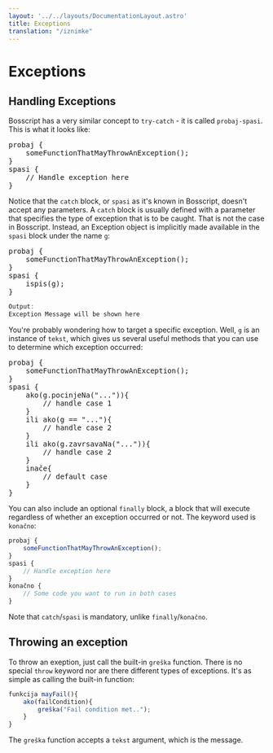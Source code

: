 ```yaml
---
layout: '../../layouts/DocumentationLayout.astro'
title: Exceptions
translation: "/iznimke"
---
```


# Exceptions

## Handling Exceptions

Bosscript has a very similar concept to `try-catch` - it is called `probaj-spasi`. This is what it looks like:

<pre>
<span class="keyword">probaj</span> {
    someFunctionThatMayThrowAnException();
}
<span class="keyword">spasi</span> {
    // Handle exception here
}
</pre>

Notice that the `catch` block, or `spasi` as it's known in Bosscript, doesn't accept any parameters. A `catch` block is 
usually defined with a parameter that specifies the type of exception that is to be caught. That is not the case in Bosscript.
Instead, an Exception object is implicitly made available in the `spasi` block under the name `g`:

<pre>
<span class="keyword">probaj</span> {
    someFunctionThatMayThrowAnException();
}
<span class="keyword">spasi</span> {
    ispis(g);
}
</pre>

```typescript
Output:
Exception Message will be shown here
```

You're probably wondering how to target a specific exception. Well, `g` is an instance of `tekst`, which gives us several
useful methods that you can use to determine which exception occurred:

<pre>
<span class="keyword">probaj</span> {
    someFunctionThatMayThrowAnException();
}
<span class="keyword">spasi</span> {
    <span class="keyword">ako</span>(g.pocinjeNa("...")){
        <span class="comment">// handle case 1</span>
    }
    <span class="keyword">ili</span> <span class="keyword">ako</span>(g == "..."){
        <span class="comment">// handle case 2</span>
    }
    <span class="keyword">ili</span> <span class="keyword">ako</span>(g.zavrsavaNa("...")){
        <span class="comment">// handle case 2</span>
    }
    <span class="keyword">inače</span>{
        <span class="comment">// default case</span>
    }
}
</pre>


You can also include an optional `finally` block, a block that will execute regardless of whether an exception occurred or not.
The keyword used is `konačno`:

```typescript
probaj {
    someFunctionThatMayThrowAnException();
}
spasi {
    // Handle exception here
}
konačno {
    // Some code you want to run in both cases
}
```

Note that `catch`/`spasi` is mandatory, unlike `finally`/`konačno`.

## Throwing an exception

To throw an exeption, just call the built-in `greška` function. There is no special `throw` keyword nor are there different
types of exceptions. It's as simple as calling the built-in function:

```typescript
funkcija mayFail(){
    ako(failCondition){
        greška("Fail condition met..");
    }
}
```

The `greška` function accepts a `tekst` argument, which is the message.
